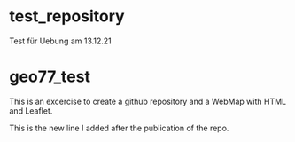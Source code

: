 # test_repository
 Test für Uebung am 13.12.21

# geo77_test
This is an excercise to create a github repository and a WebMap with HTML and Leaflet.
 
This is the new line I added after the publication of the repo.